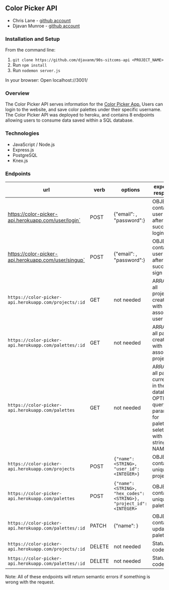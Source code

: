## Color Picker API
- Chris Lane - [github account](https://github.com/CLLane)
- Djavan Munroe - [github account](https://github.com/djavanm)

### Installation and Setup
From the command line:
1. `git clone https://github.com/djavanm/90s-sitcoms-api <PROJECT_NAME>`
1. Run `npm install`
1. Run `nodemon server.js`

In your browser:
Open localhost://3001/

### Overview
The Color Picker API serves information for the [Color Picker App.](https://color-picker-ui.herokuapp.com/login)
Users can login to the website, and save color palettes under their specific username. The Color Picker API was deployed to heroku, and contains 8 endpoints allowing users to consume data saved within a SQL database.

### Technologies
- JavaScript / Node.js 
- Express.js 
- PostgreSQL 
- Knex.js 

### Endpoints

| url | verb | options | expected response |
| ----|------|---------|---------------- |
| https://color-picker-api.herokuapp.com/user/login` | POST |{"email": <STRING>, "password":<STRING>} | OBJECT containing user id after successful login. |
| https://color-picker-api.herokuapp.com/user/singup` | POST |{"email": <STRING>, "password":<STRING>} | OBJECT containing user id after successful sign up. |
| `https://color-picker-api.herokuapp.com/projects/:id` | GET | not needed | ARRAY of all projects created with the associated user id. |
| `https://color-picker-api.herokuapp.com/palettes/:id` | GET | not needed | ARRAY of all palettes created with the associated project id.|
| `https://color-picker-api.herokuapp.com/palettes` | GET | not needed | ARRAY of all palettes currently in the database. OPTIONAL query parameter for palettes seletected with a string for NAME.|
| `https://color-picker-api.herokuapp.com/projects` | POST | `{"name": <STRING>, "user_id": <INTEGER>}` | OBJECT containing uniqure project id. |
| `https://color-picker-api.herokuapp.com/palettes` | POST | `{"name": <STRING>, "hex_codes": <STRING>}, "project_id": <INTEGER> ` | OBJECT containing uniqure palette id. |
| `https://color-picker-api.herokuapp.com/palettes/:id` | PATCH | {"name": <STRING>}| OBJECT containing updated palette. |
| `https://color-picker-api.herokuapp.com/projects/:id` | DELETE | not needed | Status code 204 |
| `https://color-picker-api.herokuapp.com/palettes/:id` | DELETE | not needed | Status code 204 |

Note: All of these endpoints will return semantic errors if something is wrong with the request.